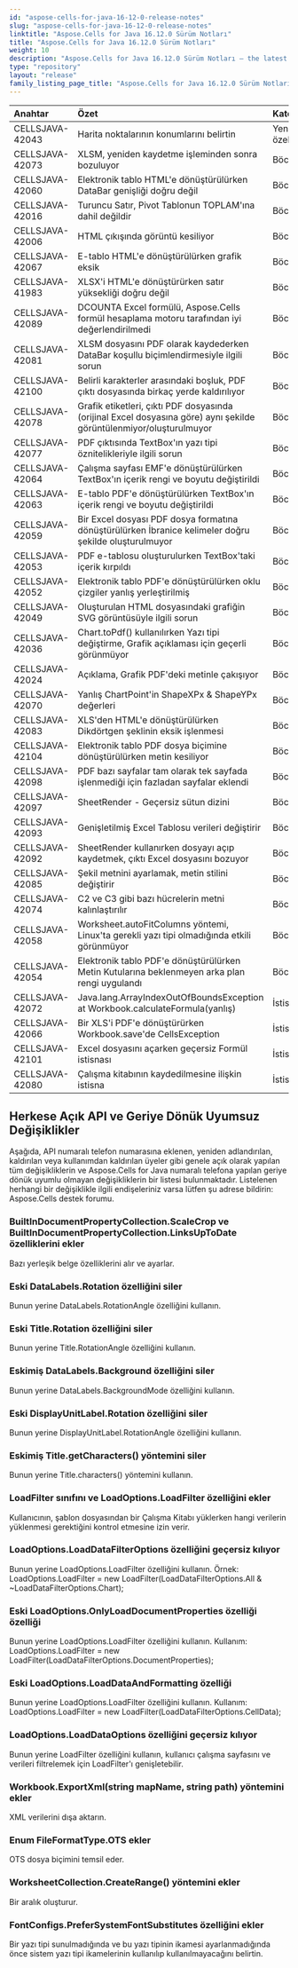 ```yaml
---
id: "aspose-cells-for-java-16-12-0-release-notes"
slug: "aspose-cells-for-java-16-12-0-release-notes"
linktitle: "Aspose.Cells for Java 16.12.0 Sürüm Notları"
title: "Aspose.Cells for Java 16.12.0 Sürüm Notları"
weight: 10
description: "Aspose.Cells for Java 16.12.0 Sürüm Notları – the latest updates and fixes."
type: "repository"
layout: "release"
family_listing_page_title: "Aspose.Cells for Java 16.12.0 Sürüm Notları"
---
```

|**Anahtar** |**Özet** |**Kategori** |
|:- |:- |:- |
|CELLSJAVA-42043 | Harita noktalarının konumlarını belirtin| Yeni özellik|
|CELLSJAVA-42073 | XLSM, yeniden kaydetme işleminden sonra bozuluyor| Böcek|
|CELLSJAVA-42060 | Elektronik tablo HTML'e dönüştürülürken DataBar genişliği doğru değil| Böcek|
|CELLSJAVA-42016 | Turuncu Satır, Pivot Tablonun TOPLAM'ına dahil değildir| Böcek|
|CELLSJAVA-42006 | HTML çıkışında görüntü kesiliyor| Böcek|
|CELLSJAVA-42067 | E-tablo HTML'e dönüştürülürken grafik eksik| Böcek|
|CELLSJAVA-41983 | XLSX'i HTML'e dönüştürürken satır yüksekliği doğru değil| Böcek|
|CELLSJAVA-42089 | DCOUNTA Excel formülü, Aspose.Cells formül hesaplama motoru tarafından iyi değerlendirilmedi| Böcek|
|CELLSJAVA-42081 | XLSM dosyasını PDF olarak kaydederken DataBar koşullu biçimlendirmesiyle ilgili sorun| Böcek|
|CELLSJAVA-42100 |Belirli karakterler arasındaki boşluk, PDF çıktı dosyasında birkaç yerde kaldırılıyor| Böcek|
|CELLSJAVA-42078 | Grafik etiketleri, çıktı PDF dosyasında (orijinal Excel dosyasına göre) aynı şekilde görüntülenmiyor/oluşturulmuyor| Böcek|
|CELLSJAVA-42077 | PDF çıktısında TextBox'ın yazı tipi öznitelikleriyle ilgili sorun| Böcek|
|CELLSJAVA-42064 | Çalışma sayfası EMF'e dönüştürülürken TextBox'ın içerik rengi ve boyutu değiştirildi| Böcek|
|CELLSJAVA-42063 | E-tablo PDF'e dönüştürülürken TextBox'ın içerik rengi ve boyutu değiştirildi| Böcek|
|CELLSJAVA-42059 | Bir Excel dosyası PDF dosya formatına dönüştürülürken İbranice kelimeler doğru şekilde oluşturulmuyor| Böcek|
|CELLSJAVA-42053 | PDF e-tablosu oluşturulurken TextBox'taki içerik kırpıldı| Böcek|
|CELLSJAVA-42052 | Elektronik tablo PDF'e dönüştürülürken oklu çizgiler yanlış yerleştirilmiş| Böcek|
|CELLSJAVA-42049 | Oluşturulan HTML dosyasındaki grafiğin SVG görüntüsüyle ilgili sorun| Böcek|
|CELLSJAVA-42036 | Chart.toPdf() kullanılırken Yazı tipi değiştirme, Grafik açıklaması için geçerli görünmüyor| Böcek|
|CELLSJAVA-42024 | Açıklama, Grafik PDF'deki metinle çakışıyor| Böcek|
|CELLSJAVA-42070 |Yanlış ChartPoint'in ShapeXPx & ShapeYPx değerleri| Böcek|
|CELLSJAVA-42083 | XLS'den HTML'e dönüştürülürken Dikdörtgen şeklinin eksik işlenmesi| Böcek|
|CELLSJAVA-42104 | Elektronik tablo PDF dosya biçimine dönüştürülürken metin kesiliyor| Böcek|
|CELLSJAVA-42098 | PDF bazı sayfalar tam olarak tek sayfada işlenmediği için fazladan sayfalar eklendi| Böcek|
|CELLSJAVA-42097 | SheetRender - Geçersiz sütun dizini| Böcek|
|CELLSJAVA-42093 | Genişletilmiş Excel Tablosu verileri değiştirir| Böcek|
|CELLSJAVA-42092 | SheetRender kullanırken dosyayı açıp kaydetmek, çıktı Excel dosyasını bozuyor| Böcek|
|CELLSJAVA-42085 | Şekil metnini ayarlamak, metin stilini değiştirir| Böcek|
|CELLSJAVA-42074 | C2 ve C3 gibi bazı hücrelerin metni kalınlaştırılır| Böcek|
|CELLSJAVA-42058 | Worksheet.autoFitColumns yöntemi, Linux'ta gerekli yazı tipi olmadığında etkili görünmüyor| Böcek|
|CELLSJAVA-42054 | Elektronik tablo PDF'e dönüştürülürken Metin Kutularına beklenmeyen arka plan rengi uygulandı| Böcek|
|CELLSJAVA-42072 | Java.lang.ArrayIndexOutOfBoundsException at Workbook.calculateFormula(yanlış)| İstisna|
|CELLSJAVA-42066 | Bir XLS'i PDF'e dönüştürürken Workbook.save'de CellsException| İstisna|
|CELLSJAVA-42101 |Excel dosyasını açarken geçersiz Formül istisnası| İstisna|
|CELLSJAVA-42080 | Çalışma kitabının kaydedilmesine ilişkin istisna| İstisna|
## **Herkese Açık API ve Geriye Dönük Uyumsuz Değişiklikler**
Aşağıda, API numaralı telefon numarasına eklenen, yeniden adlandırılan, kaldırılan veya kullanımdan kaldırılan üyeler gibi genele açık olarak yapılan tüm değişikliklerin ve Aspose.Cells for Java numaralı telefona yapılan geriye dönük uyumlu olmayan değişikliklerin bir listesi bulunmaktadır. Listelenen herhangi bir değişiklikle ilgili endişeleriniz varsa lütfen şu adrese bildirin: Aspose.Cells destek forumu.
### **BuiltInDocumentPropertyCollection.ScaleCrop ve BuiltInDocumentPropertyCollection.LinksUpToDate özelliklerini ekler**
Bazı yerleşik belge özelliklerini alır ve ayarlar.
### **Eski DataLabels.Rotation özelliğini siler**
Bunun yerine DataLabels.RotationAngle özelliğini kullanın.
### **Eski Title.Rotation özelliğini siler**
Bunun yerine Title.RotationAngle özelliğini kullanın.
### **Eskimiş DataLabels.Background özelliğini siler**
Bunun yerine DataLabels.BackgroundMode özelliğini kullanın.
### **Eski DisplayUnitLabel.Rotation özelliğini siler**
Bunun yerine DisplayUnitLabel.RotationAngle özelliğini kullanın.
### **Eskimiş Title.getCharacters() yöntemini siler**
Bunun yerine Title.characters() yöntemini kullanın.
### **LoadFilter sınıfını ve LoadOptions.LoadFilter özelliğini ekler**
Kullanıcının, şablon dosyasından bir Çalışma Kitabı yüklerken hangi verilerin yüklenmesi gerektiğini kontrol etmesine izin verir.
### **LoadOptions.LoadDataFilterOptions özelliğini geçersiz kılıyor**
Bunun yerine LoadOptions.LoadFilter özelliğini kullanın. Örnek: LoadOptions.LoadFilter = new LoadFilter(LoadDataFilterOptions.All & ~LoadDataFilterOptions.Chart);
### **Eski LoadOptions.OnlyLoadDocumentProperties özelliği özelliği**
Bunun yerine LoadOptions.LoadFilter özelliğini kullanın. Kullanım: LoadOptions.LoadFilter = new LoadFilter(LoadDataFilterOptions.DocumentProperties);
### **Eski LoadOptions.LoadDataAndFormatting özelliği**
Bunun yerine LoadOptions.LoadFilter özelliğini kullanın. Kullanım: LoadOptions.LoadFilter = new LoadFilter(LoadDataFilterOptions.CellData);
### **LoadOptions.LoadDataOptions özelliğini geçersiz kılıyor**
Bunun yerine LoadFilter özelliğini kullanın, kullanıcı çalışma sayfasını ve verileri filtrelemek için LoadFilter'ı genişletebilir.
### **Workbook.ExportXml(string mapName, string path) yöntemini ekler**
XML verilerini dışa aktarın.
### **Enum FileFormatType.OTS ekler**
OTS dosya biçimini temsil eder.
### **WorksheetCollection.CreateRange() yöntemini ekler**
Bir aralık oluşturur.
### **FontConfigs.PreferSystemFontSubstitutes özelliğini ekler**
Bir yazı tipi sunulmadığında ve bu yazı tipinin ikamesi ayarlanmadığında önce sistem yazı tipi ikamelerinin kullanılıp kullanılmayacağını belirtin.
